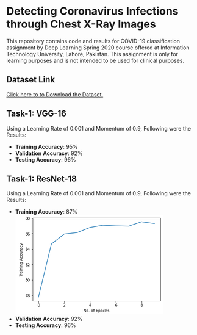 # Detecting Coronavirus Infections through Chest X-Ray Images
This repository contains code and results for COVID-19 classification assignment by
Deep Learning Spring 2020 course offered at Information Technology University,
Lahore, Pakistan. This assignment is only for learning purposes and is not intended to
be used for clinical purposes.

## Dataset Link
[Click here to to Download the Dataset.](https://drive.google.com/file/d/1-HQQciKYfwAO3oH7ci6zhg45DduvkpnK/view)

## Task-1: VGG-16
Using a Learning Rate of 0.001 and Momentum of 0.9, Following were the Results:
- **Training Accuracy**: 95%
- **Validation Accuracy**: 92%
- **Testing Accuracy**: 96%

## Task-1: ResNet-18
Using a Learning Rate of 0.001 and Momentum of 0.9, Following were the Results:
- **Training Accuracy**: 87%
![Training Accuracy Curve](https://github.com/bscs16033/bscs16033_COVID19_DLSpring2020/blob/master/results/task1_resnet18_training_accuracy_curve.png)
- **Validation Accuracy**: 92%
- **Testing Accuracy**: 96%

